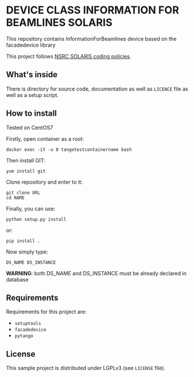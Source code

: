 DEVICE CLASS INFORMATION FOR BEAMLINES SOLARIS
==============================================

This repository contains InformationForBeamlines device based on the facadedevice library

This project follows
[NSRC SOLARIS coding policies](http://gitlab.m.cps.uj.edu.pl/CSIT/doc-solaris-coding-policies).


What's inside
-------------
There is directory for source code, documentation as well as
`LICENCE` file as well as a setup script.

How to install
--------------
Tested on CentOS7

Firstly, open container as a root:
```console
docker exec -it -u 0 tangotestcontainername bash
```
Then install GIT:
```console
yum install git
```
Clone repository and enter to it:
```console
git clone URL
cd NAME
```
Finally, you can use:
```console
python setup.py install
```
or:
```console
pip install .
```
Now simply type:
```console
DS_NAME DS_INSTANCE
```
**WARNING**: both DS_NAME and DS_INSTANCE must be already declared in database

Requirements
------------
Requirements for this project are:
 - `setuptools`
 - `facadedevice`
 - `pytango`

License
-------
This sample project is distributed under LGPLv3 (see `LICENSE` file).
